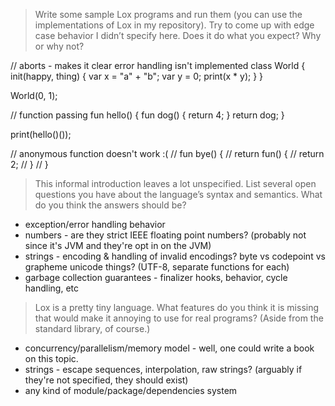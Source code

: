 > Write some sample Lox programs and run them (you can use the implementations of Lox in my repository). Try to come up with edge case behavior I didn’t specify here. Does it do what you expect? Why or why not?


// aborts - makes it clear error handling isn't implemented
class World {
    init(happy, thing) {
        var x = "a" + "b";
        var y = 0;
        print(x * y);
    }
}

World(0, 1);

// function passing
fun hello() {
    fun dog() {
        return 4;
    }
    return dog;
}

print(hello()());

// anonymous function doesn't work :(
// fun bye() {
//     return fun() {
//         return 2;
//     }
// }



> This informal introduction leaves a lot unspecified. List several open questions you have about the language’s syntax and semantics. What do you think the answers should be?

* exception/error handling behavior
* numbers - are they strict IEEE floating point numbers? (probably not since it's JVM and they're opt in on the JVM)
* strings - encoding & handling of invalid encodings? byte vs codepoint vs grapheme unicode things? (UTF-8, separate functions for each)
* garbage collection guarantees - finalizer hooks, behavior, cycle handling, etc


> Lox is a pretty tiny language. What features do you think it is missing that would make it annoying to use for real programs? (Aside from the standard library, of course.)

* concurrency/parallelism/memory model - well, one could write a book on this topic.
* strings - escape sequences, interpolation, raw strings? (arguably if they're not specified, they should exist)
* any kind of module/package/dependencies system
